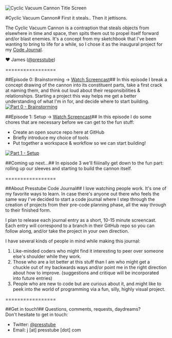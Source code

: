 ![Cyclic Vacuum Cannon Title Screen](http://presstube.com/cyclic-vacuum-cannon/img/cvc-dark-title-screen.jpg)

#Cyclic Vacuum Cannon#
First it steals.. Then it jettisons.

The Cyclic Vacuum Cannon is a contraption that steals objects from elsewhere in time and space, then spits them out to propel itself forward and/or blast enemies. It's a concept from my sketchbook that I've been wanting to bring to life for a while, so I chose it as the inaugural project for my [Code Journal](#about-presstube-code-journal "About Presstube Code Journal").

<!-- You can find out more about the Cyclic Vacuum Cannon at [its other home at Presstube](http://presstube.com/cyclic-vacuum-cannon "Cyclic Vacuum Cannon at Presstube"). -->

♥ James ([@presstube](http://twitter.com/presstube "Presstube on Twitter"))


=================


##Episode 0: Brainstorming → [Watch Screencast](https://vimeo.com/48454761 "Watch Episode 0: Brainstorming on Vimeo")##
In this episode I break a concept drawing of the cannon into its constituent parts, take a first crack at naming them, and think out loud about their responsibilities & relationships. Starting a project this way helps me get a better understanding of what I'm in for, and decide where to start building.
[![Part 0 - Brainstorming](http://presstube.com/cyclic-vacuum-cannon/img/vimeo-screenshot-part-0.jpg)](https://vimeo.com/48454761 "Watch Episode 0: Brainstorming on Vimeo")





##Episode 1: Setup → [Watch Screencast](https://vimeo.com/50235100 "Watch Episode 1: Setup on Vimeo")##
In this episode I do some chores that are necessary before we can get to the fun stuff: 
- Create an open source repo here at GitHub 
- Briefly introduce my choice of tools 
- Put together a workspace & workflow so we can start building!

[![Part 1 - Setup](http://presstube.com/cyclic-vacuum-cannon/img/vimeo-screenshot-part-1.jpg)](https://vimeo.com/50235100 "Watch Episode 1: Setup on Vimeo")




##Coming up next...##
In episode 3 we'll fiiiinally get down to the fun part: rolling up our sleeves and starting to build the cannon itself.


=================


##About Presstube Code Journal##
I love watching people work. It's one of my favorite ways to learn. In case there's anyone out there who feels the same way I've decided to start a code journal where I step through the creation of projects from their pre-code planning phase, all the way through to their finished form.

I plan to release each journal entry as a short, 10-15 minute  screencast. Each entry will correspond to a branch in their GitHub repo so you can follow along, and/or take the project in your own direction.

I have several kinds of people in mind while making this journal:

1. Like-minded coders who might find it interesting to peer over someone else's shoulder while they work.
2. Those who are a lot better at this stuff than I am who might get a chuckle out of my backwards ways and/or point me in the right direction about how to improve. (suggestions and critique will be incorporated into future entries)
3. People who are new to code but are curious about it, and might like to peek into the world of programming via a fun, silly, highly visual project.


=================


##Get in touch!##
Questions, comments, requests, daydreams?  
Don't hesitate to get in touch: 

- Twitter: [@presstube](http://twitter.com/presstube "Presstube on Twitter")  
- Email: j [at] presstube [dot] com




